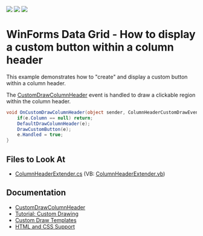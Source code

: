 <!-- default badges list -->
![](https://img.shields.io/endpoint?url=https://codecentral.devexpress.com/api/v1/VersionRange/128625117/13.1.4%2B)
[![](https://img.shields.io/badge/Open_in_DevExpress_Support_Center-FF7200?style=flat-square&logo=DevExpress&logoColor=white)](https://supportcenter.devexpress.com/ticket/details/E2793)
[![](https://img.shields.io/badge/📖_How_to_use_DevExpress_Examples-e9f6fc?style=flat-square)](https://docs.devexpress.com/GeneralInformation/403183)
<!-- default badges end -->
# WinForms Data Grid - How to display a custom button within a column header

This example demonstrates how to "create" and display a custom button within a column header.

The [CustomDrawColumnHeader](https://docs.devexpress.com/WindowsForms/DevExpress.XtraGrid.Views.Grid.GridView.CustomDrawColumnHeader) event is handled to draw a clickable region within the column header. 

```cs
void OnCustomDrawColumnHeader(object sender, ColumnHeaderCustomDrawEventArgs e) {
    if(e.Column == null) return;
    DefaultDrawColumnHeader(e);
    DrawCustomButton(e);
    e.Handled = true;
}
```

<!-- default file list -->
## Files to Look At

* [ColumnHeaderExtender.cs](./CS/WindowsApplication3/ColumnHeaderExtender.cs) (VB: [ColumnHeaderExtender.vb](./VB/WindowsApplication3/ColumnHeaderExtender.vb))

<!-- default file list end -->


## Documentation 
- [CustomDrawColumnHeader](https://docs.devexpress.com/WindowsForms/DevExpress.XtraGrid.Views.Grid.GridView.CustomDrawColumnHeader)
- [Tutorial: Custom Drawing](https://docs.devexpress.com/WindowsForms/114616/controls-and-libraries/data-grid/getting-started/walkthroughs/appearance-and-conditional-formatting/tutorial-custom-drawing)
- [Custom Draw Templates](https://docs.devexpress.com/WindowsForms/404153/common-features/html-css-based-desktop-ui/custom-draw-with-html-templates)
- [HTML and CSS Support](https://docs.devexpress.com/WindowsForms/403397/common-features/html-css-based-desktop-ui)

